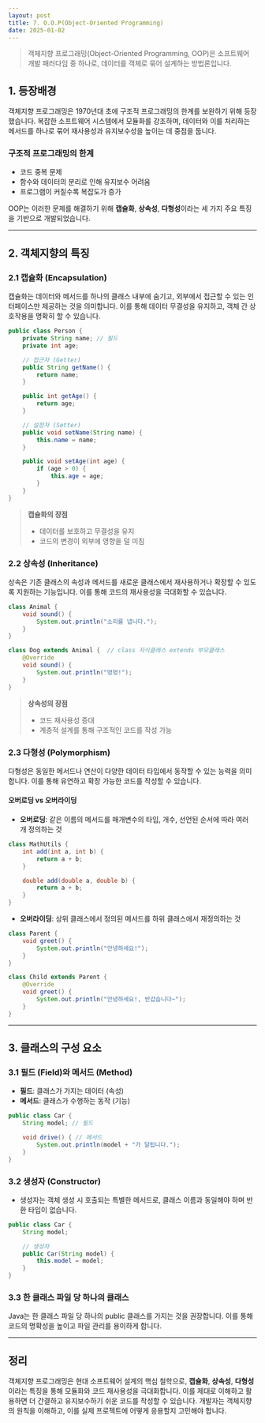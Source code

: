 ```yaml
---
layout: post
title: 7. O.O.P(Object-Oriented Programming)
date: 2025-01-02
---
```


> 객체지향 프로그래밍(Object-Oriented Programming, OOP)은 소프트웨어 개발 패러다임 중 하나로, 데이터를 객체로 묶어 설계하는 방법론입니다.

## 1. 등장배경

객체지향 프로그래밍은 1970년대 초에 구조적 프로그래밍의 한계를 보완하기 위해 등장했습니다. 복잡한 소프트웨어 시스템에서 모듈화를 강조하며, 데이터와 이를 처리하는 메서드를 하나로 묶어 재사용성과 유지보수성을 높이는 데 중점을 둡니다.

### 구조적 프로그래밍의 한계
- 코드 중복 문제
- 함수와 데이터의 분리로 인해 유지보수 어려움
- 프로그램이 커질수록 복잡도가 증가

OOP는 이러한 문제를 해결하기 위해 **캡슐화**, **상속성**, **다형성**이라는 세 가지 주요 특징을 기반으로 개발되었습니다.

---

## 2. 객체지향의 특징

### 2.1 캡슐화 (Encapsulation)

캡슐화는 데이터와 메서드를 하나의 클래스 내부에 숨기고, 외부에서 접근할 수 있는 인터페이스만 제공하는 것을 의미합니다. 이를 통해 데이터 무결성을 유지하고, 객체 간 상호작용을 명확히 할 수 있습니다.

```java
public class Person {
    private String name; // 필드
    private int age;

    // 접근자 (Getter)
    public String getName() {
        return name;
    }

    public int getAge() {
        return age;
    }

    // 설정자 (Setter)
    public void setName(String name) {
        this.name = name;
    }

    public void setAge(int age) {
        if (age > 0) {
            this.age = age;
        }
    }
}
```

> **캡슐화의 장점**
> - 데이터를 보호하고 무결성을 유지
> - 코드의 변경이 외부에 영향을 덜 미침

### 2.2 상속성 (Inheritance)

상속은 기존 클래스의 속성과 메서드를 새로운 클래스에서 재사용하거나 확장할 수 있도록 지원하는 기능입니다. 이를 통해 코드의 재사용성을 극대화할 수 있습니다.

```java
class Animal {
    void sound() {
        System.out.println("소리를 냅니다.");
    }
}

class Dog extends Animal {  // class 자식클래스 extends 부모클래스
    @Override
    void sound() {
        System.out.println("멍멍!");
    }
}
```

> **상속성의 장점**
> - 코드 재사용성 증대
> - 계층적 설계를 통해 구조적인 코드를 작성 가능

### 2.3 다형성 (Polymorphism)

다형성은 동일한 메서드나 연산이 다양한 데이터 타입에서 동작할 수 있는 능력을 의미합니다. 이를 통해 유연하고 확장 가능한 코드를 작성할 수 있습니다.

#### 오버로딩 vs 오버라이딩

- **오버로딩**: 같은 이름의 메서드를 매개변수의 타입, 개수, 선언된 순서에 따라 여러 개 정의하는 것

```java
class MathUtils {
    int add(int a, int b) {
        return a + b;
    }

    double add(double a, double b) {
        return a + b;
    }
}
```

- **오버라이딩**: 상위 클래스에서 정의된 메서드를 하위 클래스에서 재정의하는 것

```java
class Parent {
    void greet() {
        System.out.println("안녕하세요!");
    }
}

class Child extends Parent {
    @Override
    void greet() {
        System.out.println("안녕하세요!, 반갑습니다~");
    }
}
```

---

## 3. 클래스의 구성 요소

### 3.1 필드 (Field)와 메서드 (Method)

- **필드**: 클래스가 가지는 데이터 (속성)
- **메서드**: 클래스가 수행하는 동작 (기능)

```java
public class Car {
    String model; // 필드

    void drive() { // 메서드
        System.out.println(model + "가 달립니다.");
    }
}
```

### 3.2 생성자 (Constructor)

- 생성자는 객체 생성 시 호출되는 특별한 메서드로, 클래스 이름과 동일해야 하며 반환 타입이 없습니다.

```java
public class Car {
    String model;

    // 생성자
    public Car(String model) {
        this.model = model;
    }
}
```

### 3.3 한 클래스 파일 당 하나의 클래스

Java는 한 클래스 파일 당 하나의 public 클래스를 가지는 것을 권장합니다. 이를 통해 코드의 명확성을 높이고 파일 관리를 용이하게 합니다.

---

## 정리

객체지향 프로그래밍은 현대 소프트웨어 설계의 핵심 철학으로, **캡슐화**, **상속성**, **다형성**이라는 특징을 통해 모듈화와 코드 재사용성을 극대화합니다. 이를 제대로 이해하고 활용하면 더 간결하고 유지보수하기 쉬운 코드를 작성할 수 있습니다. 개발자는 객체지향의 원칙을 이해하고, 이를 실제 프로젝트에 어떻게 응용할지 고민해야 합니다.


